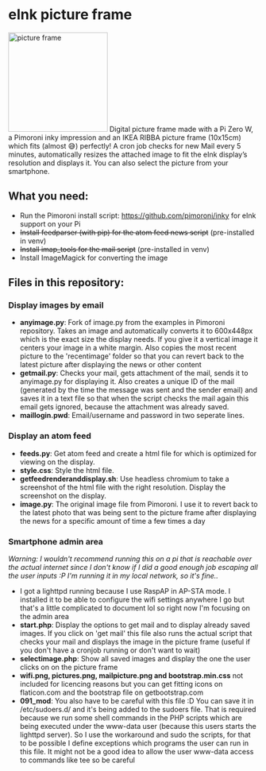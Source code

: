 # eInk picture frame

<img src="https://github.com/fapeg/eink_picture_frame/blob/main/exampleimages/picture_small_1.jpg?raw=true" height="200" alt="picture frame" />
Digital picture frame made with a Pi Zero W, a Pimoroni inky impression and an IKEA RIBBA picture frame (10x15cm) which fits (almost 😅) perfectly! A cron job checks for new Mail every 5 minutes, automatically resizes the attached image to fit the eInk display’s resolution and displays it. You can also select the picture from your smartphone.



What you need:
-------------------

* Run the Pimoroni install script: https://github.com/pimoroni/inky for eInk support on your Pi
* ~~Install feedparser (with pip) for the atom feed news script~~ (pre-installed in venv)
* ~~Install imap_tools for the mail script~~ (pre-installed in venv)
* Install ImageMagick for converting the image

Files in this repository:
-------------------------

### Display images by email ###
* **anyimage.py**: Fork of image.py from the examples in Pimoroni repository. Takes an image and automatically converts it to 600x448px which is the exact size the display needs. If you give it a vertical image it centers your image in a white margin. Also copies the most recent picture to the 'recentimage' folder so that you can revert back to the latest picture after displaying the news or other content 
* **getmail.py**: Checks your mail, gets attachment of the mail, sends it to anyimage.py for displaying it. Also creates a unique ID of the mail (generated by the time the message was sent and the sender email) and saves it in a text file so that when the script checks the mail again this email gets ignored, because the attachment was already saved.
* **maillogin.pwd**: Email/username and password in two seperate lines.

### Display an atom feed ###
* **feeds.py**: Get atom feed and create a html file for which is optimized for viewing on the display.
* **style.css**: Style the html file.
* **getfeedrenderanddisplay.sh**: Use headless chromium to take a screenshot of the html file with the right resolution. Display the screenshot on the display.
* **image.py**: The original image file from Pimoroni. I use it to revert back to the latest photo that was being sent to the picture frame after displaying the news for a specific amount of time a few times a day

### Smartphone admin area ###
*Warning: I wouldn't recommend running this on a pi that is reachable over the actual internet since I don't know if I did a good enough job escaping all the user inputs :P I'm running it in my local network, so it's fine..*
* I got a lighttpd running because I use RaspAP in AP-STA mode. I installed it to be able to configure the wifi settings anywhere I go but that's a little complicated to document lol so right now I'm focusing on the admin area
* **start.php**: Display the options to get mail and to display already saved images. If you click on 'get mail' this file also runs the actual script that checks your mail and displays the image in the picture frame (useful if you don't have a cronjob running or don't want to wait)
* **selectimage.php**: Show all saved images and display the one the user clicks on on the picture frame
* **wifi.png, pictures.png, mailpicture.png and bootstrap.min.css** not included for licencing reasons but you can get fitting icons on flaticon.com and the bootstrap file on getbootstrap.com
* **091_mod**: You also have to be careful with this file :D You can save it in /etc/sudoers.d/ and it's being added to the sudoers file. That is required because we run some shell commands in the PHP scripts which are being executed under the www-data user (because this users starts the lighttpd server). So I use the workaround and sudo the scripts, for that to be possible I define exceptions which programs the user can run in this file. It might not be a good idea to allow the user www-data access to commands like tee so be careful

